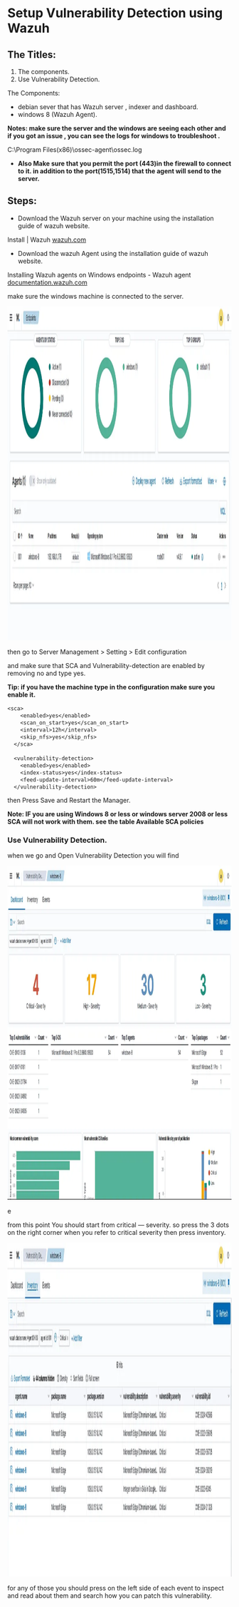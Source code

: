 # Setup Vulnerability Detection using Wazuh

## The Titles:

1. The components.
2. Use Vulnerability Detection.

The Components:
- debian sever that has Wazuh server , indexer and dashboard.
- windows 8 (Wazuh Agent).

**Notes: make sure the server and the windows are seeing each other and if you got an issue , you can see the logs for windows to troubleshoot .**

C:\Program Files(x86)\ossec-agent\ossec.log

- **Also Make sure that you permit the port (443)in the firewall to connect to it. in addition to the port(1515,1514) that the agent will send to the server.**

## Steps:

- Download the Wazuh server on your machine using the installation guide of wazuh website.

Install | Wazuh
[wazuh.com](https://wazuh.com/install/?source=post_page-----ad54adfbe518---------------------------------------)

- Download the wazuh Agent using the installation guide of wazuh website.

Installing Wazuh agents on Windows endpoints - Wazuh agent
[documentation.wazuh.com](https://documentation.wazuh.com/current/installation-guide/wazuh-agent/wazuh-agent-package-windows.html?source=post_page-----ad54adfbe518---------------------------------------)

make sure the windows machine is connected to the server.

<p align="center">
    <img src="./images/Setup Vulnerability Detection using Wazuh-1.webp" width="750" height="750" />
</p>

then go to Server Management > Setting > Edit configuration

and make sure that SCA and Vulnerability-detection are enabled by removing no and type yes.

**Tip: if you have the machine type in the configuration make sure you enable it.**
```
<sca>
    <enabled>yes</enabled>
    <scan_on_start>yes</scan_on_start>
    <interval>12h</interval>
    <skip_nfs>yes</skip_nfs>
  </sca>

  <vulnerability-detection>
    <enabled>yes</enabled>
    <index-status>yes</index-status>
    <feed-update-interval>60m</feed-update-interval>
  </vulnerability-detection>
```
then Press Save and Restart the Manager.

**Note: IF you are using Windows 8 or less or windows server 2008 or less SCA will not work with them. see the table Available SCA policies**
### Use Vulnerability Detection.

when we go and Open Vulnerability Detection you will find
<p align="center">
    <img src="./images/Setup Vulnerability Detection using Wazuh-2.webp" width="750" height="750" />
</p>e

from this point You should start from critical — severity. so press the 3 dots on the right corner when you refer to critical severity then press inventory.
<p align="center">
    <img src="./images/Setup Vulnerability Detection using Wazuh-3.webp" width="750" height="750" />
</p>

for any of those you should press on the left side of each event to inspect and read about them and search how you can patch this vulnerability.
